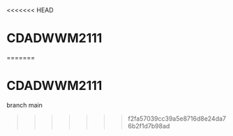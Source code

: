<<<<<<< HEAD
# CDADWWM2111
=======
# CDADWWM2111

branch main
>>>>>>> f2fa57039cc39a5e8716d8e24da76b2f1d7b98ad
